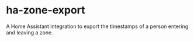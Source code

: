 # ha-zone-export
A Home Assistant integration to export the timestamps of a person entering and leaving a zone.
